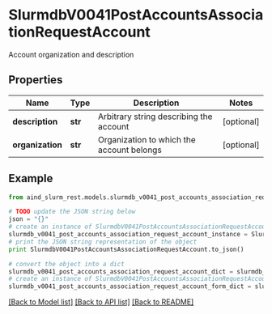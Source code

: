 # SlurmdbV0041PostAccountsAssociationRequestAccount

Account organization and description

## Properties

Name | Type | Description | Notes
------------ | ------------- | ------------- | -------------
**description** | **str** | Arbitrary string describing the account | [optional] 
**organization** | **str** | Organization to which the account belongs | [optional] 

## Example

```python
from aind_slurm_rest.models.slurmdb_v0041_post_accounts_association_request_account import SlurmdbV0041PostAccountsAssociationRequestAccount

# TODO update the JSON string below
json = "{}"
# create an instance of SlurmdbV0041PostAccountsAssociationRequestAccount from a JSON string
slurmdb_v0041_post_accounts_association_request_account_instance = SlurmdbV0041PostAccountsAssociationRequestAccount.from_json(json)
# print the JSON string representation of the object
print SlurmdbV0041PostAccountsAssociationRequestAccount.to_json()

# convert the object into a dict
slurmdb_v0041_post_accounts_association_request_account_dict = slurmdb_v0041_post_accounts_association_request_account_instance.to_dict()
# create an instance of SlurmdbV0041PostAccountsAssociationRequestAccount from a dict
slurmdb_v0041_post_accounts_association_request_account_form_dict = slurmdb_v0041_post_accounts_association_request_account.from_dict(slurmdb_v0041_post_accounts_association_request_account_dict)
```
[[Back to Model list]](../README.md#documentation-for-models) [[Back to API list]](../README.md#documentation-for-api-endpoints) [[Back to README]](../README.md)



